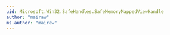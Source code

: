 ```yaml
---
uid: Microsoft.Win32.SafeHandles.SafeMemoryMappedViewHandle
author: "mairaw"
ms.author: "mairaw"
---
```

